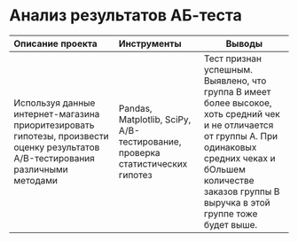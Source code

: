 # Анализ результатов АБ-теста

| Описание проекта  | Инструменты  | Выводы |
|:------------- |:---------------| -------------|
| Используя данные интернет-магазина приоритезировать гипотезы, произвести оценку результатов A/B-тестирования различными методами|Pandas, Matplotlib, SciPy, A/B-тестирование, проверка статистических гипотез     | Тест признан успешным. Выявлено, что группа В имеет более высокое, хоть средний чек и не отличается от группы А. При одинаковых средних чеках и бОльшем количестве заказов группы В выручка в этой группе тоже будет выше.|
